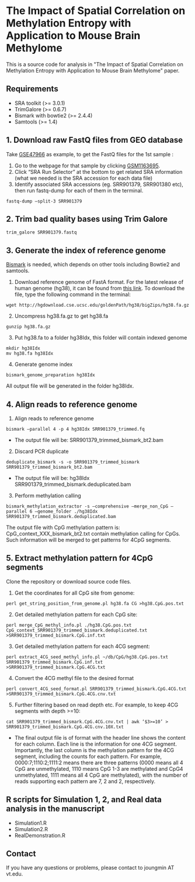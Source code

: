 # The Impact of Spatial Correlation on Methylation Entropy with Application to Mouse Brain Methylome
This is a source code for analysis in "The Impact of Spatial Correlation on Methylation Entropy with Application to Mouse Brain Methylome" paper.

## Requirements
* SRA toolkit (>= 3.0.1)
* TrimGalore (>= 0.6.7)
* Bismark with bowtie2 (>= 2.4.4)
* Samtools (>= 1.4)

## 1. Download raw FastQ files from GEO database
Take [GSE47966](https://www.ncbi.nlm.nih.gov/geo/query/acc.cgi?acc=GSE47966) as example, to get the FastQ files for the 1st sample :

1) Go to the webpage for that sample by clicking [GSM1163695](https://www.ncbi.nlm.nih.gov/geo/query/acc.cgi?acc=GSM1163695).
2) Click “SRA Run Selector” at the bottom to get related SRA information (what we needed is the SRA accession for each data file)
3) Identify associated SRA accessions (eg. SRR901379, SRR901380 etc), then run fastq-dump for each of them in the terminal.
```
fastq-dump —split-3 SRR901379
```

## 2. Trim bad quality bases using Trim Galore
```
trim_galore SRR901379.fastq
```

## 3. Generate the index of reference genome
[Bismark](https://www.bioinformatics.babraham.ac.uk/projects/bismark/) is needed, which depends on other tools including Bowtie2 and samtools. 
1) Download reference genome of FastA format. For the latest release of human genome (hg38), it can be found from [this link](http://hgdownload.cse.ucsc.edu/goldenPath/hg38/bigZips/). To download the file, type the following command in the terminal:
```
wget http://hgdownload.cse.ucsc.edu/goldenPath/hg38/bigZips/hg38.fa.gz
```
2) Uncompress hg38.fa.gz to get hg38.fa
```
gunzip hg38.fa.gz
```
3) Put hg38.fa to a folder hg38Idx, this folder will contain indexed genome
```
mkdir hg38Idx
mv hg38.fa hg38Idx
```
4) Generate genome index
```
bismark_genome_preparation hg38Idx
```
All output file will be generated in the folder hg38Idx.

## 4. Align reads to reference genome
1) Align reads to reference genome
```
bismark —parallel 4 -p 4 hg38Idx SRR901379_trimmed.fq
```
* The output file will be: SRR901379_trimmed_bismark_bt2.bam

2) Discard PCR duplicate
```
deduplicate_bismark -s -o SRR901379_trimmed_bismark SRR901379_trimmed_bismark_bt2.bam 
```
* The output file will be: hg38Idx SRR901379_trimmed_bismark.deduplicated.bam

3) Perform methylation calling
```
bismark_methylation_extractor -s —comprehensive —merge_non_CpG —parallel 6 —genome_folder ./hg38Idx SRR901379_trimmed_bismark.deduplicated.bam
```
The output file with CpG methylation pattern is: CpG_context_XXX_bismark_bt2.txt contain methylation calling for CpGs. Such information will be merged to get patterns for 4CpG segments.

## 5. Extract methylation pattern for 4CpG segments
Clone the repository or download source code files.

1) Get the coordinates for all CpG site from genome:
```
perl get_string_position_from_genome.pl hg38.fa CG >hg38.CpG.pos.txt
```

2) Get detailed methylation pattern for each CpG site:
```
perl merge_CpG_methyl_info.pl ./hg38.CpG.pos.txt CpG_context_SRR901379_trimmed_bismark.deduplicated.txt >SRR901379_trimmed_bismark.CpG.inf.txt
```

3) Get detailed methylation pattern for each 4CG segment:
```
perl extract_4CG_seed_methyl_info.pl ~/db/CpG/hg38.CpG.pos.txt SRR901379_trimmed_bismark.CpG.inf.txt >SRR901379_trimmed_bismark.CpG.4CG.txt
```

4) Convert the 4CG methyl file to the desired format
```
perl convert_4CG_seed_format.pl SRR901379_trimmed_bismark.CpG.4CG.txt >SRR901379_trimmed_bismark.CpG.4CG.cnv.txt
```

5) Further filtering based on read depth etc. For example, to keep 4CG segments with depth >=10:
```
cat SRR901379_trimmed_bismark.CpG.4CG.cnv.txt | awk ‘$3>=10’ > SRR901379_trimmed_bismark.CpG.4CG.cnv.10X.txt
```

* The final output file is of format with the header line shows the content for each column. Each line is the information for one 4CG segment. Importantly, the last column is the methylation pattern for the 4CG segment, including the counts for each pattern. For example, 0000:7;1110:2;1111:2 means there are three patterns (0000 means all 4 CpG are unmethylated, 1110 means CpG 1-3 are methylated and CpG4 unmethylated, 1111 means all 4 CpG are methylated), with the number of reads supporting each pattern are 7, 2 and 2, respectively.

## R scripts for Simulation 1, 2, and Real data analysis in the manuscript
* Simulation1.R
* Simulation2.R 
* RealDemonstration.R 

## Contact
If you have any questions or problems, please contact to joungmin AT vt.edu.
